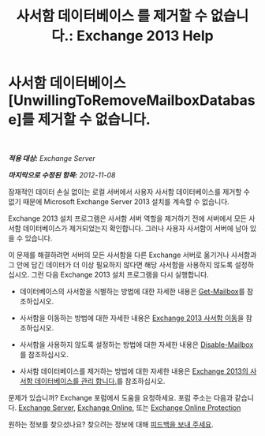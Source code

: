 ﻿---
title: '사서함 데이터베이스 를 제거할 수 없습니다.: Exchange 2013 Help'
TOCTitle: 사서함 데이터베이스 를 제거할 수 없습니다.
ms:assetid: 5881e4c0-c2e2-48db-84b4-7f9ce3cf46a7
ms:mtpsurl: https://technet.microsoft.com/ko-kr/library/ms.exch.setupreadiness.unwillingtoremovemailboxdatabase(v=EXCHG.150)
ms:contentKeyID: 50483167
ms.date: 05/22/2018
mtps_version: v=EXCHG.150
ms.translationtype: MT
---

# 사서함 데이터베이스 [UnwillingToRemoveMailboxDatabase]를 제거할 수 없습니다.

 

_**적용 대상:** Exchange Server_

_**마지막으로 수정된 항목:** 2012-11-08_

잠재적인 데이터 손실 없이는 로컬 서버에서 사용자 사서함 데이터베이스를 제거할 수 없기 때문에 Microsoft Exchange Server 2013 설치를 계속할 수 없습니다.

Exchange 2013 설치 프로그램은 사서함 서버 역할을 제거하기 전에 서버에서 모든 사서함 데이터베이스가 제거되었는지 확인합니다. 그러나 사용자 사서함이 서버에 남아 있을 수 있습니다.

이 문제를 해결하려면 서버의 모든 사서함을 다른 Exchange 서버로 옮기거나 사서함과 그 안에 담긴 데이터가 더 이상 필요하지 않다면 해당 사서함을 사용하지 않도록 설정하십시오. 그런 다음 Exchange 2013 설치 프로그램을 다시 실행합니다.

  - 데이터베이스의 사서함을 식별하는 방법에 대한 자세한 내용은 [Get-Mailbox](https://technet.microsoft.com/ko-kr/library/bb123685\(v=exchg.150\))를 참조하십시오.

  - 사서함을 이동하는 방법에 대한 자세한 내용은 [Exchange 2013 사서함 이동](mailbox-moves-in-exchange-2013-exchange-2013-help.md)을 참조하십시오.

  - 사서함을 사용하지 않도록 설정하는 방법에 대한 자세한 내용은 [Disable-Mailbox](https://technet.microsoft.com/ko-kr/library/aa997210\(v=exchg.150\))를 참조하십시오.

  - 사서함 데이터베이스를 제거하는 방법에 대한 자세한 내용은 [Exchange 2013의 사서함 데이터베이스를 관리 합니다.](manage-mailbox-databases-in-exchange-2013-exchange-2013-help.md)를 참조하십시오.

문제가 있습니까? Exchange 포럼에서 도움을 요청하세요. 포럼 주소는 다음과 같습니다. [Exchange Server](https://go.microsoft.com/fwlink/p/?linkid=60612), [Exchange Online](https://go.microsoft.com/fwlink/p/?linkid=267542), 또는 [Exchange Online Protection](https://go.microsoft.com/fwlink/p/?linkid=285351)

원하는 정보를 찾으셨나요? 찾으려는 정보에 대해 [피드백을 보내 주세요](mailto:exsetuphelpfeedback@microsoft.com?subject=exchange%202013%20setup%20help%20feedback).

